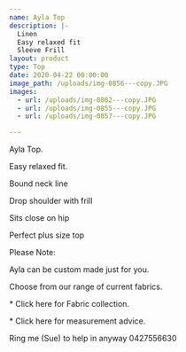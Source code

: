 ```yaml
---
name: Ayla Top
description: |-
  Linen
  Easy relaxed fit
  Sleeve Frill
layout: product
type: Top
date: 2020-04-22 00:00:00
image_path: /uploads/img-0856---copy.JPG
images:
  - url: /uploads/img-0802---copy.JPG
  - url: /uploads/img-0855---copy.JPG
  - url: /uploads/img-0857---copy.JPG

---
```


Ayla Top.&nbsp;

Easy relaxed fit.&nbsp;&nbsp;

Bound neck line&nbsp;&nbsp;

Drop shoulder with frill&nbsp;

Sits close on hip

Perfect plus size top


Please Note:

Ayla can be custom made just for you.

Choose from our range of current fabrics.

\* Click here for Fabric collection.

\* Click here for measurement advice.

Ring me (Sue) to help in anyway 0427556630
